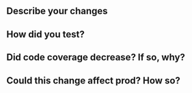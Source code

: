 ## Describe your changes

## How did you test?

## Did code coverage decrease? If so, why?

## Could this change affect prod? How so?